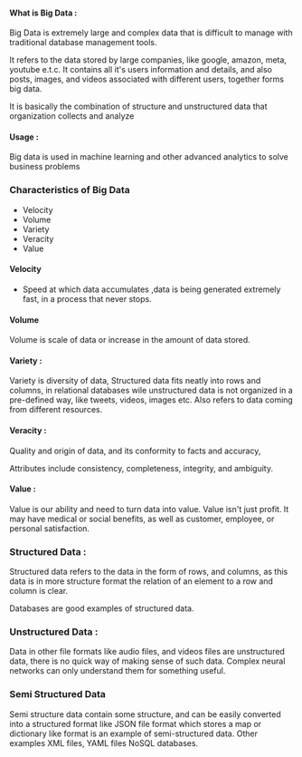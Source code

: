 
#### What is Big Data : 

Big Data is extremely large and complex data that is difficult to manage with traditional database management tools.

It refers to the data stored by large companies, like google, amazon, meta, youtube e.t.c. It contains all it's users information and details, and also posts, images, and videos associated with different users, together forms big data.


It is basically the combination of structure and unstructured data that organization collects and analyze

#### Usage : 
Big data is used in machine learning and other advanced analytics to solve business problems


### Characteristics of Big Data
- Velocity
- Volume
- Variety
- Veracity
- Value

#### Velocity
- Speed at which data accumulates ,data is being generated extremely fast, in a process that never stops.

#### Volume
Volume is scale of data or increase in the amount of data stored.

#### Variety :
Variety is diversity of data, Structured data fits neatly into rows and columns, in relational databases wile unstructured data is not organized in a pre-defined way, like tweets, videos, images etc.
Also refers to data coming from different resources.

#### Veracity :
Quality and origin of data, and its conformity to facts and accuracy, 

Attributes include consistency, completeness, integrity, and ambiguity.

#### Value : 
Value is our ability and need to turn data into value. Value isn't just profit.
It may have medical or social benefits, as well as customer, employee, or personal satisfaction.


### Structured Data : 
Structured data refers to the data in the form of rows, and columns, as this data is in more structure format the relation of an element to a row and column is clear.

Databases are good examples of structured data.

### Unstructured Data : 
Data in other file formats like audio files, and videos files are unstructured data, there is no quick way of making sense of such data. Complex neural networks can only understand them for something useful.

### Semi Structured Data
Semi structure data contain some structure, and can be easily converted into a structured format like JSON file format which stores a map or dictionary like format is an example of semi-structured data.
Other examples
XML files, YAML files
NoSQL databases.